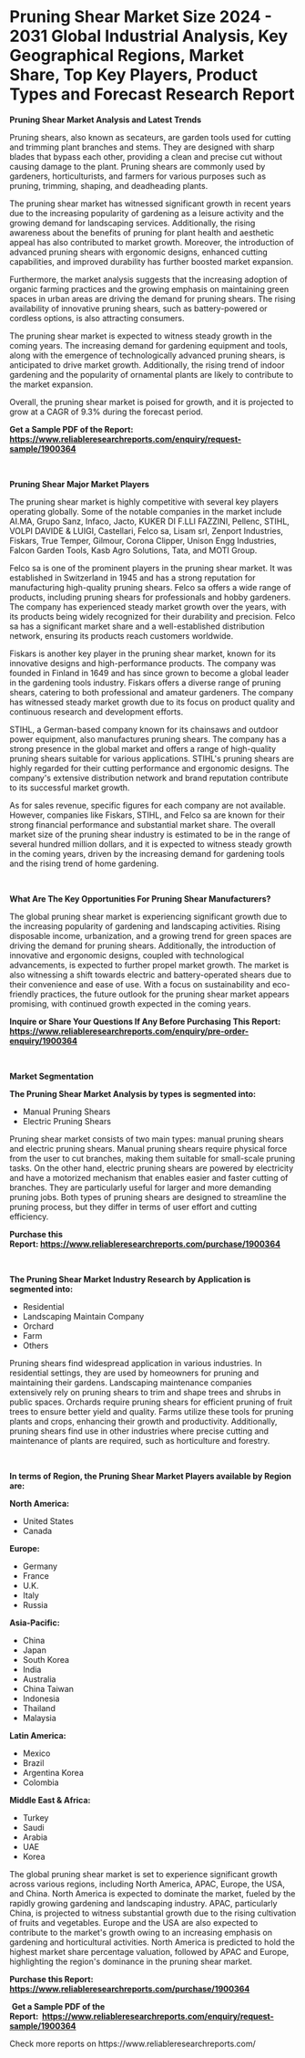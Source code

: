 <p><h1>Pruning Shear Market Size 2024 - 2031 Global Industrial Analysis, Key Geographical Regions, Market Share, Top Key Players, Product Types and Forecast Research Report</h1></p><p><strong>Pruning Shear Market Analysis and Latest Trends</strong></p>
<p><p>Pruning shears, also known as secateurs, are garden tools used for cutting and trimming plant branches and stems. They are designed with sharp blades that bypass each other, providing a clean and precise cut without causing damage to the plant. Pruning shears are commonly used by gardeners, horticulturists, and farmers for various purposes such as pruning, trimming, shaping, and deadheading plants.</p><p>The pruning shear market has witnessed significant growth in recent years due to the increasing popularity of gardening as a leisure activity and the growing demand for landscaping services. Additionally, the rising awareness about the benefits of pruning for plant health and aesthetic appeal has also contributed to market growth. Moreover, the introduction of advanced pruning shears with ergonomic designs, enhanced cutting capabilities, and improved durability has further boosted market expansion.</p><p>Furthermore, the market analysis suggests that the increasing adoption of organic farming practices and the growing emphasis on maintaining green spaces in urban areas are driving the demand for pruning shears. The rising availability of innovative pruning shears, such as battery-powered or cordless options, is also attracting consumers.</p><p>The pruning shear market is expected to witness steady growth in the coming years. The increasing demand for gardening equipment and tools, along with the emergence of technologically advanced pruning shears, is anticipated to drive market growth. Additionally, the rising trend of indoor gardening and the popularity of ornamental plants are likely to contribute to the market expansion.</p><p>Overall, the pruning shear market is poised for growth, and it is projected to grow at a CAGR of 9.3% during the forecast period.</p></p>
<p><strong>Get a Sample PDF of the Report:&nbsp; <a href="https://www.reliableresearchreports.com/enquiry/request-sample/1900364">https://www.reliableresearchreports.com/enquiry/request-sample/1900364</a></strong></p>
<p>&nbsp;</p>
<p><strong>Pruning Shear Major Market Players</strong></p>
<p><p>The pruning shear market is highly competitive with several key players operating globally. Some of the notable companies in the market include AI.MA, Grupo Sanz, Infaco, Jacto, KUKER DI F.LLI FAZZINI, Pellenc, STIHL, VOLPI DAVIDE & LUIGI, Castellari, Felco sa, Lisam srl, Zenport Industries, Fiskars, True Temper, Gilmour, Corona Clipper, Unison Engg Industries, Falcon Garden Tools, Kasb Agro Solutions, Tata, and MOTI Group.</p><p>Felco sa is one of the prominent players in the pruning shear market. It was established in Switzerland in 1945 and has a strong reputation for manufacturing high-quality pruning shears. Felco sa offers a wide range of products, including pruning shears for professionals and hobby gardeners. The company has experienced steady market growth over the years, with its products being widely recognized for their durability and precision. Felco sa has a significant market share and a well-established distribution network, ensuring its products reach customers worldwide.</p><p>Fiskars is another key player in the pruning shear market, known for its innovative designs and high-performance products. The company was founded in Finland in 1649 and has since grown to become a global leader in the gardening tools industry. Fiskars offers a diverse range of pruning shears, catering to both professional and amateur gardeners. The company has witnessed steady market growth due to its focus on product quality and continuous research and development efforts.</p><p>STIHL, a German-based company known for its chainsaws and outdoor power equipment, also manufactures pruning shears. The company has a strong presence in the global market and offers a range of high-quality pruning shears suitable for various applications. STIHL's pruning shears are highly regarded for their cutting performance and ergonomic designs. The company's extensive distribution network and brand reputation contribute to its successful market growth.</p><p>As for sales revenue, specific figures for each company are not available. However, companies like Fiskars, STIHL, and Felco sa are known for their strong financial performance and substantial market share. The overall market size of the pruning shear industry is estimated to be in the range of several hundred million dollars, and it is expected to witness steady growth in the coming years, driven by the increasing demand for gardening tools and the rising trend of home gardening.</p></p>
<p>&nbsp;</p>
<p><strong>What Are The Key Opportunities For Pruning Shear Manufacturers?</strong></p>
<p><p>The global pruning shear market is experiencing significant growth due to the increasing popularity of gardening and landscaping activities. Rising disposable income, urbanization, and a growing trend for green spaces are driving the demand for pruning shears. Additionally, the introduction of innovative and ergonomic designs, coupled with technological advancements, is expected to further propel market growth. The market is also witnessing a shift towards electric and battery-operated shears due to their convenience and ease of use. With a focus on sustainability and eco-friendly practices, the future outlook for the pruning shear market appears promising, with continued growth expected in the coming years.</p></p>
<p><strong>Inquire or Share Your Questions If Any Before Purchasing This Report: <a href="https://www.reliableresearchreports.com/enquiry/pre-order-enquiry/1900364">https://www.reliableresearchreports.com/enquiry/pre-order-enquiry/1900364</a></strong></p>
<p>&nbsp;</p>
<p><strong>Market Segmentation</strong></p>
<p><strong>The Pruning Shear Market Analysis by types is segmented into:</strong></p>
<p><ul><li>Manual Pruning Shears</li><li>Electric Pruning Shears</li></ul></p>
<p><p>Pruning shear market consists of two main types: manual pruning shears and electric pruning shears. Manual pruning shears require physical force from the user to cut branches, making them suitable for small-scale pruning tasks. On the other hand, electric pruning shears are powered by electricity and have a motorized mechanism that enables easier and faster cutting of branches. They are particularly useful for larger and more demanding pruning jobs. Both types of pruning shears are designed to streamline the pruning process, but they differ in terms of user effort and cutting efficiency.</p></p>
<p><strong>Purchase this Report:&nbsp;<a href="https://www.reliableresearchreports.com/purchase/1900364">https://www.reliableresearchreports.com/purchase/1900364</a></strong></p>
<p>&nbsp;</p>
<p><strong>The Pruning Shear Market Industry Research by Application is segmented into:</strong></p>
<p><ul><li>Residential</li><li>Landscaping Maintain Company</li><li>Orchard</li><li>Farm</li><li>Others</li></ul></p>
<p><p>Pruning shears find widespread application in various industries. In residential settings, they are used by homeowners for pruning and maintaining their gardens. Landscaping maintenance companies extensively rely on pruning shears to trim and shape trees and shrubs in public spaces. Orchards require pruning shears for efficient pruning of fruit trees to ensure better yield and quality. Farms utilize these tools for pruning plants and crops, enhancing their growth and productivity. Additionally, pruning shears find use in other industries where precise cutting and maintenance of plants are required, such as horticulture and forestry.</p></p>
<p>&nbsp;</p>
<p><strong>In terms of Region, the Pruning Shear Market Players available by Region are:</strong></p>
<p>
    <p> <strong> North America: </strong>
        <ul>
            <li>United States</li>
            <li>Canada</li>
        </ul>
        </p> 
    <p> <strong> Europe: </strong>
        <ul>
            <li>Germany</li>
            <li>France</li>
            <li>U.K.</li>
            <li>Italy</li>
            <li>Russia</li>
        </ul>
        </p> 
    <p> <strong> Asia-Pacific: </strong>
        <ul>
            <li>China</li>
            <li>Japan</li>
            <li>South Korea</li>
            <li>India</li>
            <li>Australia</li>
            <li>China Taiwan</li>
            <li>Indonesia</li>
            <li>Thailand</li>
            <li>Malaysia</li>
        </ul>
        </p> 
    <p> <strong> Latin America: </strong>
        <ul>
            <li>Mexico</li>
            <li>Brazil</li>
            <li>Argentina Korea</li>
            <li>Colombia</li>
        </ul>
        </p> 
    <p> <strong> Middle East & Africa: </strong>
        <ul>
            <li>Turkey</li>
            <li>Saudi</li>
            <li>Arabia</li>
            <li>UAE</li>
            <li>Korea</li>
        </ul>
    </p>
    </p>
<p><p>The global pruning shear market is set to experience significant growth across various regions, including North America, APAC, Europe, the USA, and China. North America is expected to dominate the market, fueled by the rapidly growing gardening and landscaping industry. APAC, particularly China, is projected to witness substantial growth due to the rising cultivation of fruits and vegetables. Europe and the USA are also expected to contribute to the market's growth owing to an increasing emphasis on gardening and horticultural activities. North America is predicted to hold the highest market share percentage valuation, followed by APAC and Europe, highlighting the region's dominance in the pruning shear market.</p></p>
<p><strong>Purchase this Report: <a href="https://www.reliableresearchreports.com/purchase/1900364">https://www.reliableresearchreports.com/purchase/1900364</a></strong></p>
<p>&nbsp;<strong>Get a Sample PDF of the Report:&nbsp;&nbsp;<a href="https://www.reliableresearchreports.com/enquiry/request-sample/1900364">https://www.reliableresearchreports.com/enquiry/request-sample/1900364</a></strong></p>
<p><strong></strong></p>
<p>Check more reports on https://www.reliableresearchreports.com/</p>